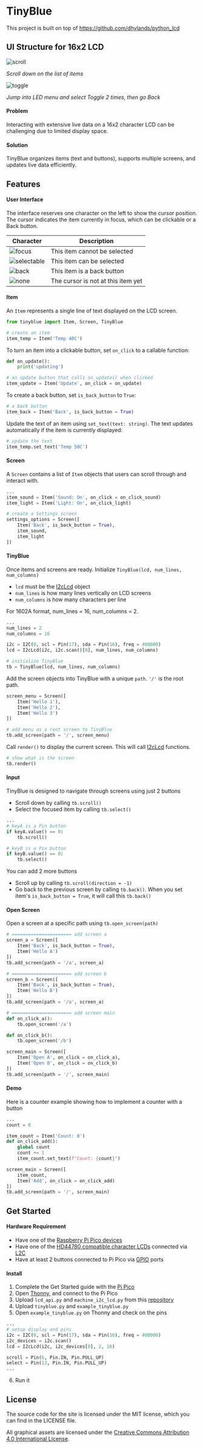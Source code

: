 # TinyBlue

This project is built on top of https://github.com/dhylands/python_lcd

## UI Structure for 16x2 LCD 

![scroll](/images/scroll.gif)

*Scroll down on the list of items*

![toggle](/images/toggle.gif)

*Jump into LED menu and select Toggle 2 times, then go Back*

#### Problem
Interacting with extensive live data on a 16x2 character LCD can be challenging due to limited display space.


#### Solution

TinyBlue organizes items (text and buttons), supports multiple screens, and updates live data efficiently.

## Features

#### User Interface

The interface reserves one character on the left to show the cursor position. The cursor indicates the item currently in focus, which can be clickable or a Back button.

| Character | Description |
| - | - |
| ![focus](/images/focus.png) | This item cannot be selected |
| ![selectable](/images/selectable.png) | This item can be selected |
| ![back](/images/back.png) | This item is a back button |
| ![none](/images/none.png) | The cursor is not at this item yet |


#### Item

An `Item` represents a single line of text displayed on the LCD screen.

```python
from tinyblue import Item, Screen, TinyBlue

# create an item
item_temp = Item('Temp 40C')
```

To turn an item into a clickable button, set `on_click` to a callable function:

```python
def on_update():
    print('updating')

# an update button that calls on_update() when clicked
item_update = Item('Update', on_click = on_update)
```

To create a back button, set `is_back_button` to `True`:

```python
# a back button
item_back = Item('Back', is_back_button = True)
```

Update the text of an item using `set_text(text: string)`. The text updates automatically if the item is currently displayed:

```python
# update the text
item_temp.set_text('Temp 50C')
```

#### Screen

A `Screen` contains a list of `Item` objects that users can scroll through and interact with.

```python
...
item_sound = Item('Sound: On', on_click = on_click_sound)
item_light = Item('Light: On', on_click_light)

# create a Settings screen
settings_options = Screen([
    Item('Back', is_back_button = True),
    item_sound,
    item_light
])
```

#### TinyBlue
Once items and screens are ready. Initialize `TinyBlue(lcd, num_lines, num_columns)`
- `lcd` must be the [I2cLcd](https://github.com/dhylands/python_lcd/blob/master/lcd/i2c_lcd.py) object
-  `num_lines` is how many lines vertically on LCD screens
- `num_columns` is how many characters per line

For 1602A format, num_lines = 16, num_columns = 2.

```python
...
num_lines = 2
num_columns = 16

i2c = I2C(0, scl = Pin(17), sda = Pin(16), freq = 400000)
lcd = I2cLcd(i2c, i2c.scan()[0], num_lines, num_columns)

# initialize TinyBlue
tb = TinyBlue(lcd, num_lines, num_columns)
```

Add the screen objects into TinyBlue with a unique `path`. `'/'` is the root path.

```python
screen_menu = Screen([
    Item('Hello 1'),
    Item('Hello 2'),
    Item('Hello 3')
])

# add menu as a root screen to TinyBlue
tb.add_screen(path = '/', screen_menu)
```

Call `render()` to display the current screen. This will call [I2cLcd](https://github.com/dhylands/python_lcd/blob/master/lcd/i2c_lcd.py) functions.

```python
# show what is the screen
tb.render()
```

#### Input

TinyBlue is designed to navigate through screens using just 2 buttons
- Scroll down by calling `tb.scroll()`
- Select the focused item by calling `tb.select()`

```python
...
# keyA is a Pin button
if keyA.value() == 0:
    tb.scroll()

# keyB is a Pin button
if keyB.value() == 0:
    tb.select()
```

You can add 2 more buttons
- Scroll up by calling `tb.scroll(direction = -1)`
- Go back to the previous screen by calling `tb.back()`. When you set item's `is_back_button = True`, it will call this `tb.back()`

#### Open Screen

Open a screen at a specific path using `tb.open_screen(path)`

```python
# ====================== add screen a
screen_a = Screen([
    Item('Back', is_back_button = True),
    Item('Hello A')
])
tb.add_screen(path = '/a', screen_a)

# ====================== add screen b
screen_b = Screen([
    Item('Back', is_back_button = True),
    Item('Hello B')
])
tb.add_screen(path = '/a', screen_a)

# ====================== add screen main
def on_click_a():
    tb.open_screen('/a')

def on_click_b():
    tb.open_screen('/b')

screen_main = Screen([
    Item('Open A', on_click = on_click_a),
    Item('Open B', on_click = on_click_b)
])
tb.add_screen(path = '/', screen_main)
```

#### Demo
Here is a counter example showing how to implement a counter with a button

```python
...
count = 0

item_count = Item('Count: 0')
def on_click_add():
    global count
    count += 1
    item_count.set_text(f"Count: {count}")

screen_main = Screen([
    item_count,
    Item('Add', on_click = on_click_add)
])
tb.add_screen(path = '/', screen_main)
```

## Get Started
#### Hardware Requirement
- Have one of the [Raspberry Pi Pico devices](https://www.raspberrypi.com/products/raspberry-pi-pico)
- Have one of the [HD44780 compatible character LCDs](https://a.co/d/fUgs5py) connected via [L2C](https://en.wikipedia.org/wiki/I%C2%B2C)
- Have at least 2 buttons connected to Pi Pico via [GPIO](https://en.wikipedia.org/wiki/General-purpose_input/output) ports

#### Install
1. Complete the Get Started guide with the [Pi Pico](https://projects.raspberrypi.org/en/projects/getting-started-with-the-pico)
2. Open [Thonny](https://thonny.org/), and connect to the Pi Pico
3. Upload `lcd_api.py` and `machine_i2c_lcd.py` from this [repository](https://github.com/dhylands/python_lcd/tree/master/lcd)
4. Upload `tinyblue.py` and `example_tinyblue.py`
5. Open `example_tinyblue.py` on Thonny and check on the pins

```python
...
# setup display and pins
i2c = I2C(0, scl = Pin(17), sda = Pin(16), freq = 400000)
i2c_devices = i2c.scan()
lcd = I2cLcd(i2c, i2c_devices[0], 2, 16)

scroll = Pin(6, Pin.IN, Pin.PULL_UP)
select = Pin(13, Pin.IN, Pin.PULL_UP)
...
```

6. Run it
## License

The source code for the site is licensed under the MIT license, which you can find in the LICENSE file.

All graphical assets are licensed under the [Creative Commons Attribution 4.0 International License](https://creativecommons.org/licenses/by/4.0).
